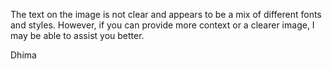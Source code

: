 The text on the image is not clear and appears to be a mix of different fonts and styles. However, if you can provide more context or a clearer image, I may be able to assist you better.

Dhima